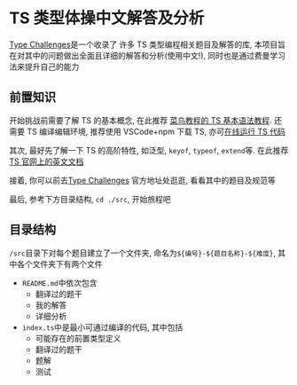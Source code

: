 # TS 类型体操中文解答及分析

[Type Challenges](https://github.com/type-challenges/type-challenges)是一个收录了
许多 TS 类型编程相关题目及解答的库, 本项目旨在对其中的问题做出全面且详细的解答和分析(使用中文!),
同时也是通过费曼学习法来提升自己的能力

## 前置知识

开始挑战前需要了解 TS 的基本概念, 在此推荐
[菜鸟教程的 TS 基本语法教程](https://www.runoob.com/typescript/ts-tutorial.html).
还需要 TS 编译编辑环境, 推荐使用 VSCode+npm 下载 TS,
亦可[在线运行 TS 代码](https://www.tslang.cn/play/index.html)

其次, 最好先了解一下 TS 的高阶特性, 如泛型, `keyof`, `typeof`, `extend`等.
在此推荐[TS 官网上的英文文档](https://www.typescriptlang.org/docs/handbook/2/types-from-types.html)

接着, 你可以前去[Type Challenges](https://github.com/type-challenges/type-challenges)
官方地址处逛逛, 看看其中的题目及规范等

最后, 参考下方目录结构, `cd ./src`, 开始旅程吧

## 目录结构

`/src`目录下对每个题目建立了一个文件夹, 命名为`${编号}-${题目名称}-${难度}`, 其中各个文件夹下有两个文件

- `README.md`中依次包含
  - 翻译过的题干
  - 我的解答
  - 详细分析
- `index.ts`中是最小可通过编译的代码, 其中包括
  - 可能存在的前置类型定义
  - 翻译过的题干
  - 题解
  - 测试
